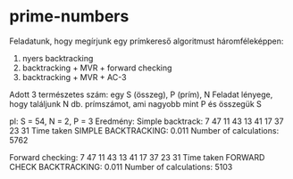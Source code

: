 # prime-numbers

Feladatunk, hogy megírjunk egy prímkereső algoritmust háromféleképpen:
  1. nyers backtracking
  2. backtracking + MVR + forward checking
  3. backtracking + MVR + AC-3

Adott 3 természetes szám: egy S (összeg), P (prím), N
Feladat lényege, hogy találjunk N db. prímszámot, ami nagyobb mint P és összegük S

pl: S = 54, N = 2, P = 3
Eredmény:
Simple backtrack:
7 47
11 43
13 41
17 37
23 31
Time taken SIMPLE BACKTRACKING: 0.011
Number of calculations: 5762

Forward checking:
7 47
11 43
13 41
17 37
23 31
Time taken FORWARD CHECK BACKTRACKING: 0.011
Number of calculations: 5103
